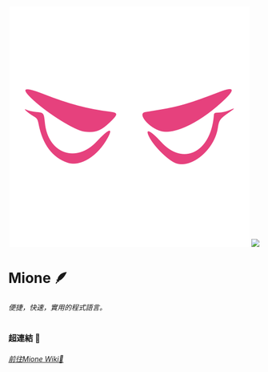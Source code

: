 

<p align="center">
  <img src="./Vlranc-nobackground.svg">
  <img src="./mione.svg">
<p/>
  
# Mione 🪶
###### 便捷，快速，實用的程式語言。

# 

### 超連結 🔗
###### [前往Mione Wiki📖](https://github.com/Vlranc/Mione/wiki)
